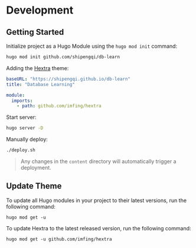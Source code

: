 # Development

## Getting Started

Initialize project as a Hugo Module using the `hugo mod init` command:

```sh
hugo mod init github.com/shipengqi/db-learn
```

Adding the [Hextra](https://github.com/imfing/hextra) theme:

```yaml
baseURL: "https://shipengqi.github.io/db-learn"
title: "Database Learning"

module:
  imports:
    - path: github.com/imfing/hextra
```

Start server:

```sh
hugo server -D
```

Manually deploy:

```sh
./deploy.sh
```

> Any changes in the `content` directory will automatically trigger a deployment.

## Update Theme

To update all Hugo modules in your project to their latest versions, run the following command:

```
hugo mod get -u
```

To update Hextra to the latest released version, run the following command:

```
hugo mod get -u github.com/imfing/hextra
```